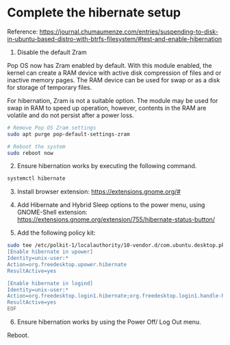 # Complete the hibernate setup

Reference: https://journal.chumaumenze.com/entries/suspending-to-disk-in-ubuntu-based-distro-with-btrfs-filesystem/#test-and-enable-hibernation

1. Disable the default Zram

Pop OS now has Zram enabled by default. With this module enabled, the kernel can create a RAM device with active disk compression of files and or inactive memory pages. The RAM device can be used for swap or as a disk for storage of temporary files.

For hibernation, Zram is not a suitable option. The module may be used for swap in RAM to speed up operation, however, contents in the RAM are volatile and do not persist after a power loss.

```sh
# Remove Pop OS Zram settings
sudo apt purge pop-default-settings-zram

# Reboot the system
sudo reboot now
```

2. Ensure hibernation works by executing the following command.

```sh
systemctl hibernate
```

3. Install browser extension: https://extensions.gnome.org/#

4. Add Hibernate and Hybrid Sleep options to the power menu, using GNOME-Shell extension: https://extensions.gnome.org/extension/755/hibernate-status-button/

5. Add the following policy kit:

```sh
sudo tee /etc/polkit-1/localauthority/10-vendor.d/com.ubuntu.desktop.pkla << EOF
[Enable hibernate in upower]
Identity=unix-user:*
Action=org.freedesktop.upower.hibernate
ResultActive=yes

[Enable hibernate in logind]
Identity=unix-user:*
Action=org.freedesktop.login1.hibernate;org.freedesktop.login1.handle-hibernate-key;org.freedesktop.login1;org.freedesktop.login1.hibernate-multiple-sessions;org.freedesktop.login1.hibernate-ignore-inhibit
ResultActive=yes
EOF
```

6. Ensure hibernation works by using the Power Off/ Log Out menu.

Reboot.

